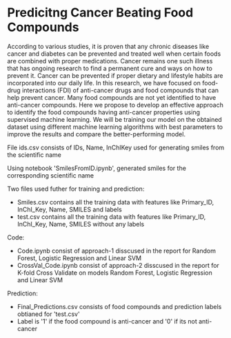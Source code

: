# Predicitng Cancer Beating Food Compounds

According to various studies, it is proven that any chronic diseases like cancer and diabetes can be prevented and treated well when certain foods are combined with proper medications. Cancer remains one such illness that has ongoing research to find a permanent cure and ways on how to prevent it. Cancer can be prevented if proper dietary and lifestyle habits are incorporated into our daily life. In this research, we have focused on food-drug interactions (FDI) of anti-cancer drugs and food compounds that can help prevent cancer. Many food compounds are not yet identified to have anti-cancer compounds. Here we propose to develop an effective approach to identify the food compounds having anti-cancer properties using supervised machine learning. We will be training our model on the obtained dataset using different machine learning algorithms with best parameters to improve the results and compare the better-performing model.


File ids.csv consists of IDs, Name, InChIKey used for generating smiles from the scientific name

Using notebook 'SmilesFromID.ipynb', generated smiles for the corresponding scientific name

Two files used futher for training and prediction:
* Smiles.csv contains all the training data with features like Primary_ID, InChI_Key, Name, SMILES and labels
* test.csv contains all the training data with features like Primary_ID, InChI_Key, Name, SMILES without any labels

Code:
* Code.ipynb consist of approach-1 disscused in the report for Random Forest, Logistic Regression and Linear SVM
* CrossVal_Code.ipynb consist of approach-2 disscused in the report for K-fold Cross Validate on models Random Forest, Logistic Regression and Linear SVM

Prediction:
* Final_Predictions.csv consists of food compounds and prediction labels obtianed for 'test.csv' 
* Label is '1' if the food compound is anti-cancer and '0' if its not anti-cancer


